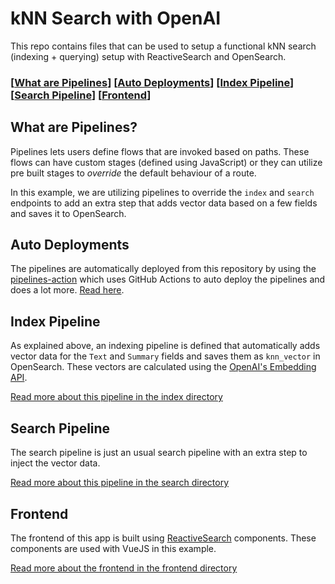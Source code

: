 # kNN Search with OpenAI

This repo contains files that can be used to setup a functional kNN search (indexing + querying) setup with ReactiveSearch and OpenSearch.

### \[[What are Pipelines](#what-are-pipelines)] \[[Auto Deployments](#auto-deployments)] \[[Index Pipeline](#index-pipeline)] \[[Search Pipeline](#search-pipeline)] \[[Frontend](#frontend)]

## What are Pipelines?

Pipelines lets users define flows that are invoked based on paths. These flows can have custom stages (defined using JavaScript) or they can utilize pre built stages to _override_ the default behaviour of a route.

In this example, we are utilizing pipelines to override the `index` and `search` endpoints to add an extra step that adds vector data based on a few fields and saves it to OpenSearch.

## Auto Deployments

The pipelines are automatically deployed from this repository by using the [pipelines-action](https://github.com/appbaseio/pipelines-action) which uses GitHub Actions to auto deploy the pipelines and does a lot more. [Read here](https://github.com/appbaseio/pipelines-action#usage).

## Index Pipeline

As explained above, an indexing pipeline is defined that automatically adds vector data for the `Text` and `Summary` fields and saves them as `knn_vector` in OpenSearch. These vectors are calculated using the [OpenAI's Embedding API](https://platform.openai.com/docs/guides/embeddings/what-are-embeddings).

[Read more about this pipeline in the index directory](./backend/index/)

## Search Pipeline

The search pipeline is just an usual search pipeline with an extra step to inject the vector data.

[Read more about this pipeline in the search directory](./backend/search/)

## Frontend

The frontend of this app is built using [ReactiveSearch](https://github.com/appbaseio/reactivesearch) components. These components are used with VueJS in this example.

[Read more about the frontend in the frontend directory](./frontend/)
